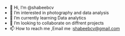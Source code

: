 - 👋 Hi, I’m @shabeebcv
- 👀 I’m interested in photography and data analysis
- 🌱 I’m currently learning Data analytics
- 💞️ I’m looking to collaborate on diffrent projects
- 📫 How to reach me ,Email me :shabeebcv@gmail.com 

<!---
shabeebcv/shabeebcv is a ✨ special ✨ repository because its `README.md` (this file) appears on your GitHub profile.
You can click the Preview link to take a look at your changes.
--->
